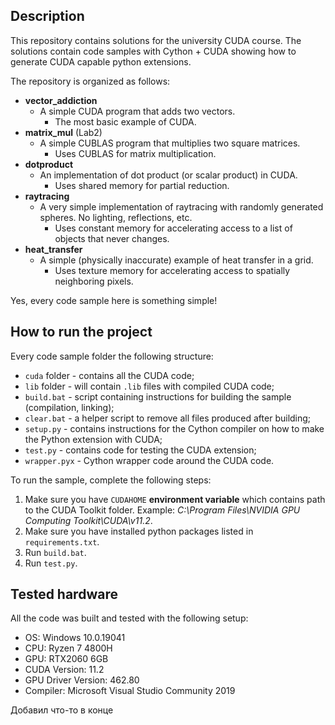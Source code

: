 ## Description

This repository contains solutions for the university CUDA course.
The solutions contain code samples with Cython + CUDA showing how to 
generate CUDA capable python extensions.

The repository is organized as follows:
- **vector_addiction**
  - A simple CUDA program that adds two vectors.
      - The most basic example of CUDA.
- **matrix_mul** (Lab2)
  - A simple CUBLAS program that multiplies two square matrices.
    - Uses CUBLAS for matrix multiplication.
- **dotproduct**
  - An implementation of dot product (or scalar product) in CUDA.
    - Uses shared memory for partial reduction.
- **raytracing**
  - A very simple implementation of raytracing with randomly generated spheres. No lighting, reflections, etc.
    - Uses constant memory for accelerating access to a list of objects that never changes.
- **heat_transfer**
  - A simple (physically inaccurate) example of heat transfer in a grid.
    - Uses texture memory for accelerating access to spatially neighboring pixels.

Yes, every code sample here is something simple!

## How to run the project

Every code sample folder the following structure:
- `cuda` folder - contains all the CUDA code;
- `lib` folder - will contain `.lib` files with compiled CUDA code;
- `build.bat` - script containing instructions for building the sample (compilation, linking);
- `clear.bat` - a helper script to remove all files produced after building;
- `setup.py` - contains instructions for the Cython compiler on how to make the Python extension with CUDA;
- `test.py` - contains code for testing the CUDA extension;
- `wrapper.pyx` - Cython wrapper code around the CUDA code.

To run the sample, complete the following steps:
1. Make sure you have `CUDAHOME` **environment variable** which contains path to the CUDA Toolkit folder. 
   Example: *C:\Program Files\NVIDIA GPU Computing Toolkit\CUDA\v11.2*.
2. Make sure you have installed python packages listed in `requirements.txt`.
3. Run `build.bat`.
4. Run `test.py`.

## Tested hardware

All the code was built and tested with the following setup:
- OS: Windows 10.0.19041
- CPU: Ryzen 7 4800H
- GPU: RTX2060 6GB
- CUDA Version: 11.2
- GPU Driver Version: 462.80
- Compiler: Microsoft Visual Studio Community 2019


Добавил что-то в конце